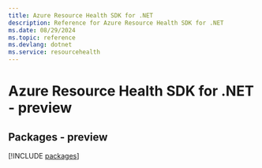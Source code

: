 ```yaml
---
title: Azure Resource Health SDK for .NET
description: Reference for Azure Resource Health SDK for .NET
ms.date: 08/29/2024
ms.topic: reference
ms.devlang: dotnet
ms.service: resourcehealth
---
```

# Azure Resource Health SDK for .NET - preview
## Packages - preview
[!INCLUDE [packages](resource-health-index.md)]